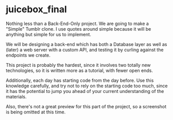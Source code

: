 
# juicebox_final

Nothing less than a Back-End-Only project. We are going to make a "Simple" Tumblr clone. I use quotes around simple because it will be anything but simple for us to implement.

We will be designing a back-end which has both a Database layer as well as (later) a web server with a custom API, and testing it by curling against the endpoints we create.

This project is probably the hardest, since it involves two totally new technologies, so it is written more as a tutorial, with fewer open ends.

Additionally, each day has starting code from the day before. Use this knowledge carefully, and try not to rely on the starting code too much, since it has the potential to jump you ahead of your current understanding of the materials.

Also, there's not a great preview for this part of the project, so a screenshot is being omitted at this time.
